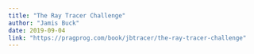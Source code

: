 ```yaml
---
title: "The Ray Tracer Challenge"
author: "Jamis Buck"
date: 2019-09-04
link: "https://pragprog.com/book/jbtracer/the-ray-tracer-challenge"
---
```


